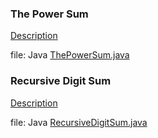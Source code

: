 ### The Power Sum
[Description](https://www.hackerrank.com/challenges/the-power-sum/problem)

file: Java [ThePowerSum.java](ThePowerSum.java)

### Recursive Digit Sum
[Description](https://www.hackerrank.com/challenges/recursive-digit-sum/problem)

file: Java [RecursiveDigitSum.java](RecursiveDigitSum.java)